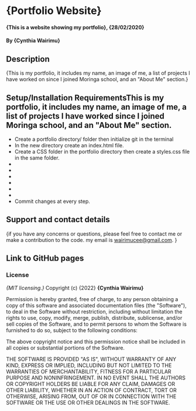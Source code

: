 # {Portfolio Website}
#### {This is a website showing my portfolio}, {28/02/2020}
#### By **{Cynthia Wairimu}**
## Description
{This is my portfolio, it includes my name, an image of me, a list of projects I have worked on since I joined Moringa school, and an "About Me" section.}
## Setup/Installation RequirementsThis is my portfolio, it includes my name, an image of me, a list of projects I have worked since I joined Moringa school, and an "About Me" section.
* Create a portfolio directory/ folder then initialize git in the terminal
* In the new directory create an index.html file.
* Create a CSS folder in the portfolio directory then create a styles.css file in the same folder.
* 
* 
* 
* 
* 
* 
* Commit changes at every step.

## Support and contact details
{if you have any concerns or questions, please feel free to contact me or make a contribution to the code. my email is wairimucee@gmail.com. }

## Link to GitHub pages


### License
*{MIT licensing.}*
Copyright (c) {2022} **{Cynthia Wairimu}**

Permission is hereby granted, free of charge, to any person obtaining a copy
of this software and associated documentation files (the "Software"), to deal
in the Software without restriction, including without limitation the rights
to use, copy, modify, merge, publish, distribute, sublicense, and/or sell
copies of the Software, and to permit persons to whom the Software is
furnished to do so, subject to the following conditions:

The above copyright notice and this permission notice shall be included in all
copies or substantial portions of the Software.

THE SOFTWARE IS PROVIDED "AS IS", WITHOUT WARRANTY OF ANY KIND, EXPRESS OR
IMPLIED, INCLUDING BUT NOT LIMITED TO THE WARRANTIES OF MERCHANTABILITY,
FITNESS FOR A PARTICULAR PURPOSE AND NONINFRINGEMENT. IN NO EVENT SHALL THE
AUTHORS OR COPYRIGHT HOLDERS BE LIABLE FOR ANY CLAIM, DAMAGES OR OTHER
LIABILITY, WHETHER IN AN ACTION OF CONTRACT, TORT OR OTHERWISE, ARISING FROM,
OUT OF OR IN CONNECTION WITH THE SOFTWARE OR THE USE OR OTHER DEALINGS IN THE
SOFTWARE.
